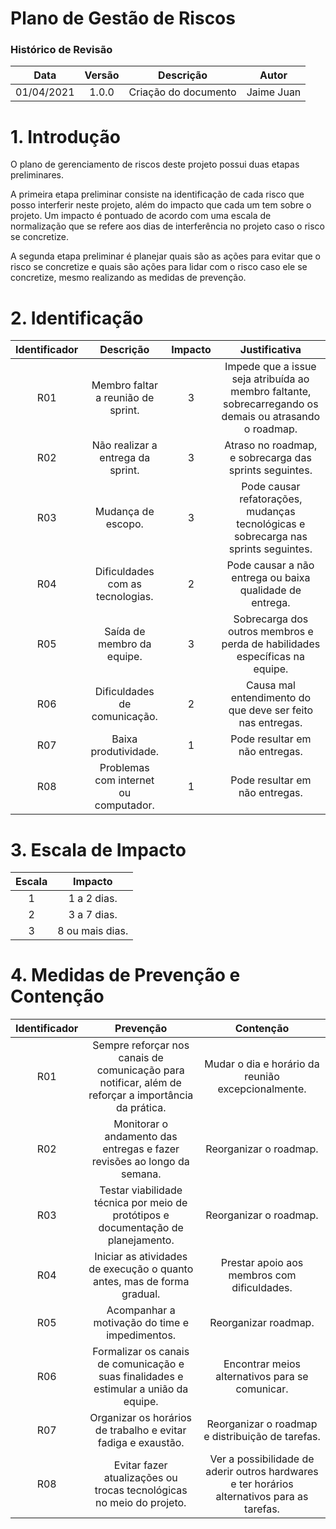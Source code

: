 # Plano de Gestão de Riscos

### Histórico de Revisão
Data|Versão|Descrição|Autor
:-:|:-:|:-:|:-:
01/04/2021 | 1.0.0 | Criação do documento | Jaime Juan

# 1. Introdução
O plano de gerenciamento de riscos deste projeto possui duas etapas preliminares. 

A primeira etapa preliminar consiste na identificação de cada risco que posso interferir neste projeto, além do impacto que cada um tem sobre o projeto. Um impacto é pontuado de acordo com uma escala de normalização que se refere aos dias de interferência no projeto caso o risco se concretize.

A segunda etapa preliminar é planejar quais são as ações para evitar que o risco se concretize e quais são ações para lidar com o risco caso ele se concretize, mesmo realizando as medidas de prevenção.

# 2. Identificação
Identificador | Descrição | Impacto | Justificativa
:-:|:-:|:-:|:-:
R01 | Membro faltar a reunião de sprint. | 3 | Impede que a issue seja atribuída ao membro faltante, sobrecarregando os demais ou atrasando o roadmap.
R02 | Não realizar a entrega da sprint. | 3 | Atraso no roadmap, e sobrecarga das sprints seguintes.
R03 | Mudança de escopo. | 3 | Pode causar refatorações, mudanças tecnológicas e sobrecarga nas sprints seguintes.
R04 | Dificuldades com as tecnologias. | 2 | Pode causar a não entrega ou baixa qualidade de entrega.
R05 | Saída de membro da equipe. | 3 | Sobrecarga dos outros membros e perda de habilidades específicas na equipe.
R06 | Dificuldades de comunicação. | 2 | Causa mal entendimento do que deve ser feito nas entregas.
R07 | Baixa produtividade. | 1 | Pode resultar em não entregas.
R08 | Problemas com internet ou computador. | 1 | Pode resultar em não entregas.
 # 3. Escala de Impacto

Escala | Impacto
:-:|:-:
1 | 1 a 2 dias.
2 | 3 a 7 dias.
3 | 8 ou mais dias.

# 4. Medidas de Prevenção e Contenção

Identificador | Prevenção | Contenção
:-:|:-:|:-:
R01 | Sempre reforçar nos canais de comunicação para notificar, além de reforçar a importância da prática. | Mudar o dia e horário da reunião excepcionalmente.
R02 | 	Monitorar o andamento das entregas e fazer revisões ao longo da semana. | Reorganizar o roadmap.
R03 | Testar viabilidade técnica por meio de protótipos e documentação de planejamento. | Reorganizar o roadmap.
R04 | Iniciar as atividades de execução o quanto antes, mas de forma gradual. | Prestar apoio aos membros com dificuldades.
R05 | Acompanhar a motivação do time e impedimentos. | Reorganizar roadmap.
R06 | Formalizar os canais de comunicação e suas finalidades e estimular a união da equipe. | Encontrar meios alternativos para se comunicar.
R07 | Organizar os horários de trabalho e evitar fadiga e exaustão. | Reorganizar o roadmap e distribuição de tarefas.
R08 | Evitar fazer atualizações ou trocas tecnológicas no meio do projeto. | Ver a possibilidade de aderir outros hardwares e ter horários alternativos para as tarefas.